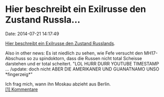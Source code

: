 Hier beschreibt ein Exilrusse den Zustand Russla\...
====================================================

Date: 2014-07-21 14:17:49

[Hier beschreibt ein Exilrusse den Zustand
Russlands](http://skibinsky.com/no-russian/).

Also in other news: Es ist niedlich zu sehen, wie Fefe versucht den
MH17-Abschuss so zu spindoktorn, dass die Russen nicht total Scheisse
darstehen und er total scheitert. \"LOL HURR DURR YOUTUBE TIMESTAMP \...
/update: doch nicht ABER DIE AMERIKANER UND GUANATNAMO UNSO
\*fingerzeig\*\"

Ich frag mich, wann ihn Moskau abzieht aus Berlin.\
[\[1\] Kommentare](http://fettemama.org/p/962)
